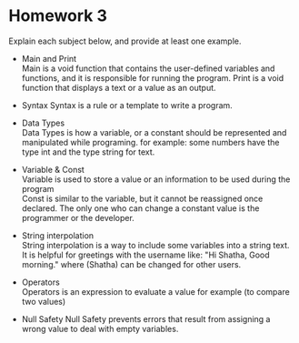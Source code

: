 # Homework 3 

Explain each subject below, and provide at least one example. 

* Main and Print   
    Main is a void function that contains the user-defined variables and functions, and it is responsible for running the program. 
    Print is a void function that displays a text or a value as an output. 

* Syntax 
    Syntax is a rule or a template to write a program. 

* Data Types  
    Data Types is how a variable, or a constant should be represented and manipulated while programing. 
    for example: some numbers have the type int and the type string for text. 

* Variable & Const  
    Variable is used to store a value or an information to be used during the program  
    Const is similar to the variable, but it cannot be reassigned once declared. The only one who can change a constant value is the programmer or the developer. 

* String interpolation  
    String interpolation is a way to include some variables into a string text. It is helpful for greetings with the username like: "Hi Shatha, Good morning." where (Shatha) can be changed for other users. 

* Operators  
    Operators is an expression to evaluate a value for example (to compare two values) 

* Null Safety 
    Null Safety prevents errors that result from assigning a wrong value to deal with empty variables. 